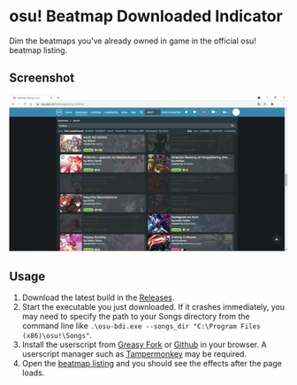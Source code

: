 # osu! Beatmap Downloaded Indicator

Dim the beatmaps you've already owned in game in the official osu! beatmap listing.

## Screenshot

![Screenshot](./assets/screenshot.png)

## Usage

1. Download the latest build in the [Releases](https://github.com/karin0/osu-bdi/releases).
2. Start the executable you just downloaded. If it crashes immediately, you may need to specify the path to your Songs directory from the command line like `.\osu-bdi.exe --songs_dir "C:\Program Files (x86)\osu!\Songs"`.
3. Install the userscript from [Greasy Fork](https://greasyfork.org/scripts/407062-osu-beatmap-downloaded-indicator) or [Github](https://raw.githubusercontent.com/karin0/osu-bdi/main/assets/script.js) in your browser. A userscript manager such as [Tampermonkey](https://www.tampermonkey.net) may be required.
4. Open the [beatmap listing](https://osu.ppy.sh/beatmapsets) and you should see the effects after the page loads.
